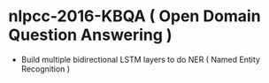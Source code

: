 # nlpcc-2016-KBQA ( Open Domain Question Answering )

- Build multiple bidirectional LSTM layers to do NER ( Named Entity Recognition )
